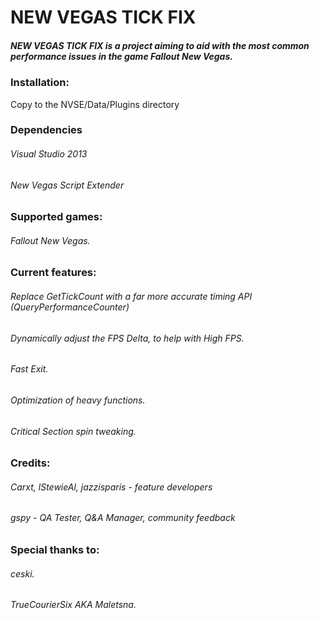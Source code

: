 # **NEW  VEGAS TICK FIX**





##### NEW  VEGAS TICK FIX is a project aiming to aid with the most common performance issues in the game Fallout New Vegas.




### Installation:

Copy to the NVSE/Data/Plugins directory




### Dependencies

###### Visual Studio 2013
###### New Vegas Script Extender


### Supported games:

###### Fallout New Vegas.


### Current features:


###### Replace GetTickCount with a far more accurate timing API (QueryPerformanceCounter)

###### Dynamically adjust the FPS Delta, to help with High FPS.

###### Fast Exit.

###### Optimization of heavy functions.

###### Critical Section spin tweaking.



### Credits:

###### Carxt, lStewieAl, jazzisparis - feature developers
###### gspy - QA Tester, Q&A Manager, community feedback


### Special thanks to:
###### ceski.
###### TrueCourierSix AKA Maletsna. 



